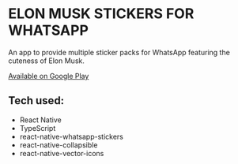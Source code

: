 # ELON MUSK STICKERS FOR WHATSAPP

An app to provide multiple sticker packs for WhatsApp featuring the cuteness of Elon Musk.

[Available on Google Play](https://play.google.com/store/apps/details?id=com.aleksefo.wastickers)

## Tech used:
- React Native
- TypeScript
- react-native-whatsapp-stickers
- react-native-collapsible
- react-native-vector-icons
